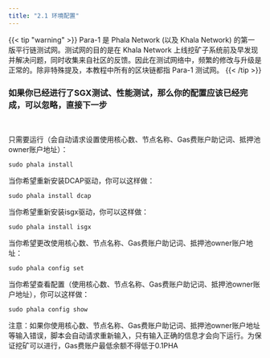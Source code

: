 ```yaml
---
title: "2.1 环境配置"
---
```


{{< tip "warning" >}}
Para-1 是 Phala Network (以及 Khala Network) 的第一版平行链测试网。测试网的目的是在 Khala Network 上线挖矿子系统前及早发现并解决问题，同时收集来自社区的反馈。因此在测试网络中，频繁的修改与升级是正常的。除非特殊提及，本教程中所有的区块链都指 Para-1 测试网。
{{< /tip >}}
### 如果你已经进行了SGX测试、性能测试，那么你的配置应该已经完成，可以忽略，直接下一步
​

只需要运行（会自动请求设置使用核心数、节点名称、Gas费账户助记词、抵押池owner账户地址）：

```shell
sudo phala install
```

当你希望重新安装DCAP驱动，你可以这样做：

```shell
sudo phala install dcap
```

当你希望重新安装isgx驱动，你可以这样做：

```shell
sudo phala install isgx
```

当你希望更改使用核心数、节点名称、Gas费账户助记词、抵押池owner账户地址：

```shell
sudo phala config set
```

当你希望查看配置（使用核心数、节点名称、Gas费账户助记词、抵押池owner账户地址），你可以这样做：

```shell
sudo phala config show
```

注意：如果你使用核心数、节点名称、Gas费账户助记词、抵押池owner账户地址等输入错误，脚本会自动请求重新输入，只有输入正确的信息才会向下运行。为保证挖矿可以进行，Gas费账户最低余额不得低于0.1PHA
